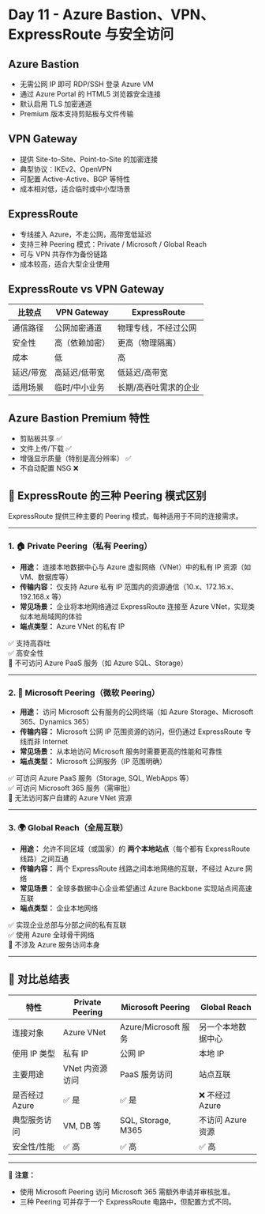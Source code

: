 # Day 11 - Azure Bastion、VPN、ExpressRoute 与安全访问

## Azure Bastion

- 无需公网 IP 即可 RDP/SSH 登录 Azure VM
- 通过 Azure Portal 的 HTML5 浏览器安全连接
- 默认启用 TLS 加密通道
- Premium 版本支持剪贴板与文件传输

## VPN Gateway

- 提供 Site-to-Site、Point-to-Site 的加密连接
- 典型协议：IKEv2、OpenVPN
- 可配置 Active-Active、BGP 等特性
- 成本相对低，适合临时或中小型场景

## ExpressRoute

- 专线接入 Azure，不走公网，高带宽低延迟
- 支持三种 Peering 模式：Private / Microsoft / Global Reach
- 可与 VPN 共存作为备份链路
- 成本较高，适合大型企业使用

## ExpressRoute vs VPN Gateway

| 比较点        | VPN Gateway         | ExpressRoute           |
|---------------|----------------------|-------------------------|
| 通信路径       | 公网加密通道          | 物理专线，不经过公网     |
| 安全性         | 高（依赖加密）         | 更高（物理隔离）         |
| 成本           | 低                    | 高                      |
| 延迟/带宽      | 高延迟/低带宽         | 低延迟/高带宽            |
| 适用场景       | 临时/中小业务         | 长期/高吞吐需求的企业     |

## Azure Bastion Premium 特性

- 剪贴板共享 ✅
- 文件上传/下载 ✅
- 增强显示质量（特别是高分辨率） ✅
- 不自动配置 NSG ❌

## 🔌 ExpressRoute 的三种 Peering 模式区别

ExpressRoute 提供三种主要的 Peering 模式，每种适用于不同的连接需求。

---

### 1. 🏠 Private Peering（私有 Peering）

- **用途：** 连接本地数据中心与 Azure 虚拟网络（VNet）中的私有 IP 资源（如 VM、数据库等）
- **传输内容：** 仅支持 Azure 私有 IP 范围内的资源通信（10.x、172.16.x、192.168.x 等）
- **常见场景：** 企业将本地网络通过 ExpressRoute 连接至 Azure VNet，实现类似本地局域网的体验
- **端点类型：** Azure VNet 的私有 IP

✅ 支持高吞吐  
✅ 高安全性  
🚫 不可访问 Azure PaaS 服务（如 Azure SQL、Storage）

---

### 2. 🏢 Microsoft Peering（微软 Peering）

- **用途：** 访问 Microsoft 公有服务的公网终端（如 Azure Storage、Microsoft 365、Dynamics 365）
- **传输内容：** Microsoft 公网 IP 范围资源的访问，但仍通过 ExpressRoute 专线而非 Internet
- **常见场景：** 从本地访问 Microsoft 服务时需要更高的性能和可靠性
- **端点类型：** Microsoft 公网服务（IP 范围明确）

✅ 可访问 Azure PaaS 服务（Storage, SQL, WebApps 等）  
✅ 可访问 Microsoft 365 服务（需审批）  
🚫 无法访问客户自建的 Azure VNet 资源

---

### 3. 🌍 Global Reach（全局互联）

- **用途：** 允许不同区域（或国家）的 **两个本地站点**（每个都有 ExpressRoute 线路）之间互通
- **传输内容：** 两个 ExpressRoute 线路之间本地网络的互联，不经过 Azure 网络
- **常见场景：** 全球多数据中心企业希望通过 Azure Backbone 实现站点间高速互联
- **端点类型：** 企业本地网络

✅ 实现企业总部与分部之间的私有互联  
✅ 使用 Azure 全球骨干网络  
🚫 不涉及 Azure 服务访问本身

---

## 🔄 对比总结表

| 特性              | Private Peering     | Microsoft Peering     | Global Reach        |
|-------------------|---------------------|------------------------|---------------------|
| 连接对象           | Azure VNet           | Azure/Microsoft 服务   | 另一个本地数据中心   |
| 使用 IP 类型       | 私有 IP              | 公网 IP                | 本地 IP              |
| 主要用途           | VNet 内资源访问      | PaaS 服务访问          | 站点互联             |
| 是否经过 Azure     | ✅ 是                | ✅ 是                  | ❌ 不经过 Azure       |
| 典型服务访问       | VM, DB 等            | SQL, Storage, M365     | 不访问 Azure 资源     |
| 安全性/性能        | ✅ 高                | ✅ 高                  | ✅ 高                |

---

📌 **注意：**
- 使用 Microsoft Peering 访问 Microsoft 365 需额外申请并审核批准。
- 三种 Peering 可并存于一个 ExpressRoute 电路中，但配置方式不同。
